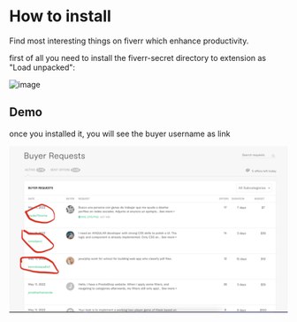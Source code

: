 # How to install

Find most interesting things on fiverr which enhance productivity.

first of all you need to install the fiverr-secret directory to extension as "Load unpacked":

![image](./installation.gif)

## Demo

once you installed it, you will see the buyer username as link

![image](./demo.png)

